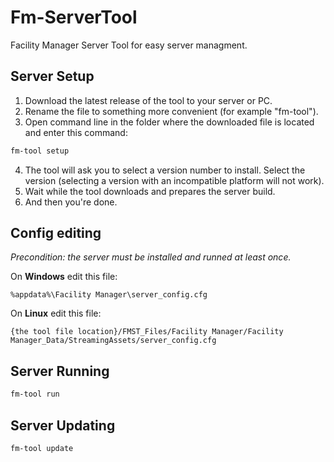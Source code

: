 # Fm-ServerTool
Facility Manager Server Tool for easy server managment.

## Server Setup
1. Download the latest release of the tool to your server or PC.
2. Rename the file to something more convenient (for example "fm-tool").
3. Open command line in the folder where the downloaded file is located and enter this command:
```sh
fm-tool setup
```
4. The tool will ask you to select a version number to install. Select the version (selecting a version with an incompatible platform will not work).
5. Wait while the tool downloads and prepares the server build.
6. And then you're done.

## Config editing
*Precondition: the server must be installed and runned at least once.*

On **Windows** edit this file:
```
%appdata%\Facility Manager\server_config.cfg
```

On **Linux** edit this file:
```
{the tool file location}/FMST_Files/Facility Manager/Facility Manager_Data/StreamingAssets/server_config.cfg
```

## Server Running
```sh
fm-tool run
```

## Server Updating
```sh
fm-tool update
```
